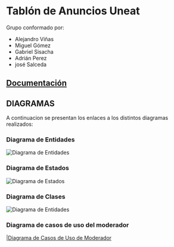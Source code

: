 # Tablón de Anuncios Uneat

Grupo conformado por:

- Alejandro Viñas
- Miguel Gómez
- Gabriel Sisacha
- Adrián Perez
- josé Salceda

## [Documentación](Documentación)  
## DIAGRAMAS

A continuacion se presentan los enlaces a los distintos diagramas realizados:

### Diagrama de Entidades
![Diagrama de Entidades](../images/modelosUML/modelosUML/Diagrama_Entidades.svg)
### Diagrama de Estados
![Diagrama de Estados](../images/modelosUML/modelosUML/Diagrama_Estados.svg)
### Diagrama de Clases
![Diagrama de Entidades](../images/modelosUML/modelosUML/Diagrama_clases.svg)
### Diagrama de casos de uso del moderador
|[Diagrama de Casos de Uso de Moderador](../images/modelosUML/modelosUML/Casos_de_uso_moderador.svg)



